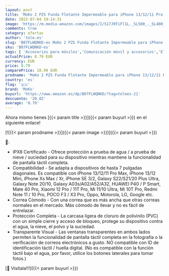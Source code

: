 ```yaml
---
layout: post
title: 'MoKo 2 PZS Funda Flotante Impermeable para iPhone 13/12/11 Pro MAX Mini  XS MAX XR  SE 3/2  Galaxy S22/S21/20 Plus Ultra  Note 20/10  A03/A52  Huawei P50  Xiaomi 12/11  Mi 11/10 - Negro+Negro'
date: 2022-07-04 19:14:31
image: 'https://m.media-amazon.com/images/I/517J9TiFl1L._SL500_._SL400_.jpg'
comments: true
category: ofertas
author: 'tole.es'
slug: 'B07FLWQNKD-es MoKo 2 PZS Funda Flotante Impermeable para iPhone 13/12/11...'
sku: 'B07FLWQNKD-es'
tags: [ 'Accesorios para móviles','Comunicación móvil y accesorios','Electrónica','Fundas y carcasas para teléfonos móviles','iphone','moko','🇪🇸', ]
actualPrice: 8.79 EUR
currency: EUR
price: 8.79
comparePrice: 10.99 EUR
prodname: 'MoKo 2 PZS Funda Flotante Impermeable para iPhone 13/12/11 Pro MAX Mini  XS MAX XR  SE 3/2  Galaxy S22/S21/20 Plus Ultra  Note 20/10  A03/A52  Huawei P50  Xiaomi 12/11  Mi 11/10 - Negro+Negro'
country: 'es'
flag: '🇪🇸'
brand: 'MoKo'
buyurl: 'https://www.amazon.es/dp/B07FLWQNKD/?tag=tolees-21'
descuento: '20.02'
average: '8.79'
---
```


Ahora mismo tienes [{{< param title >}}]({{< param buyurl >}}) en el siguiente enlace!

[![{{< param prodname >}}]({{< param image >}})]({{< param buyurl >}})

🔎:

- IPX8 Certificado - Ofrece protección a prueba de agua / a prueba de nieve / suciedad para su dispositivo mientras mantiene la funcionalidad de pantalla táctil completa.
- Compatibilidad - Se adapta a dispositivos de hasta 7 pulgadas diagonales. Es compatible con iPhone 13/12/11 Pro Max, iPhone 13/12 Mini, iPhone Xs Max / Xr, iPhone SE 3/2, Galaxy S22/S21/20 Plus Ultra, Galaxy Note 20/10, Galaxy A03s/A02/A52/A32, HUAWEI P40 / P Smart, Mate 40 Pro, Xiaomi 12 Pro / 11T Pro, Mi 11/10 Ultra, Mi 10T Pro, Redmi Note 11 / 10 Pro, POCO F3 / X3 Pro, Oppo, Motorola, LG, Google etc.
- Correa Cómodo - Con una correa que es más ancha que otras correas normales en el mercado. Más cómodo de llevar y no es fácil de entrelazar.
- Protección Completa - La carcasa ligera de cloruro de polivinilo (PVC) con un simple cierre y acceso de bloqueo, protege su dispositivo contra el agua, la nieve, el polvo y la suciedad.
- Transparente Visual - Las ventanas transparentes en ambos lados permiten la funcionalidad de pantalla táctil completa en la fotografía o la verificación de correos electrónicos a gusto. NO compatible con ID de identificación táctil / huella digital. (No es compatible con la función táctil bajo el agua, por favor, utilice los botones laterales para tomar fotos.)

[🛒 Visítala!!!]({{< param buyurl >}})
